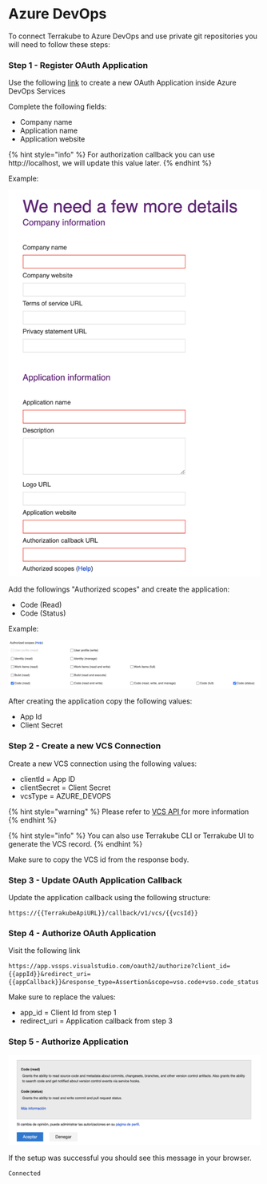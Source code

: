 # Azure DevOps

To connect Terrakube to Azure DevOps and use private git repositories you will need to follow these steps:

### Step 1 - Register OAuth Application

Use the following [link](https://aex.dev.azure.com/app/register?mkt=en-US) to create a new OAuth Application inside Azure DevOps Services

Complete the following fields:

* Company name
* Application name
* Application website

{% hint style="info" %}
For authorization callback you can use http://localhost, we will update this value later.
{% endhint %}

Example:

![](<../../.gitbook/assets/image (2) (3) (1).png>)

Add the followings "Authorized scopes" and create the application:

* Code (Read)
* Code (Status)

Example:

![](<../../.gitbook/assets/image (5) (1) (1).png>)

After creating the application copy the following values:

* App Id
* Client Secret

### Step 2 - Create a new VCS Connection

Create a new VCS connection using the following values:

* clientId = App ID
* clientSecret = Client Secret
* vcsType = AZURE\_DEVOPS

{% hint style="warning" %}
Please refer to [VCS API ](../../api/methods/vcs.md)for more information
{% endhint %}

{% hint style="info" %}
You can also use Terrakube CLI or Terrakube UI to generate the VCS record.
{% endhint %}

Make sure to copy the VCS id from the response body.

### Step 3 - Update OAuth Application Callback

Update the application callback using the following structure:

```
https://{{TerrakubeApiURL}}/callback/v1/vcs/{{vcsId}}
```

### Step 4 - Authorize OAuth Application

Visit the following link

```
https://app.vssps.visualstudio.com/oauth2/authorize?client_id={{appId}}&redirect_uri={{appCallback}}&response_type=Assertion&scope=vso.code+vso.code_status
```

Make sure to replace the values:

* app\_id = Client Id from step 1
* redirect\_uri = Application callback from step 3

### Step 5 - Authorize Application

![](<../../.gitbook/assets/image (1) (1) (1).png>)

If the setup was successful you should see this message in your browser.

```
Connected 
```
